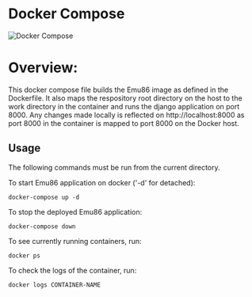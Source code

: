 Docker Compose
==============
![Docker Compose](https://raw.githubusercontent.com/docker/compose/master/logo.png "Docker Compose Logo")

# Overview: 
This docker compose file builds the Emu86 image as defined in the Dockerfile. 
It also maps the respository root directory on the host to the work directory 
in the container and runs the django application on port 8000. Any changes 
made locally is reflected on http://localhost:8000 as port 8000 in the 
container is mapped to port 8000 on the Docker host.
 
## Usage
The following commands must be run from the current directory.

To start Emu86 application on docker ('-d' for detached):

    docker-compose up -d
To stop the deployed Emu86 application:

    docker-compose down
To see currently running containers, run:

    docker ps
To check the logs of the container, run:

    docker logs CONTAINER-NAME
